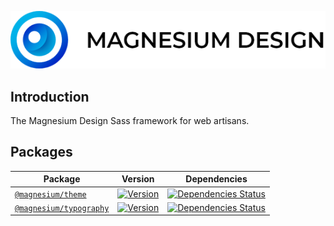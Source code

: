 <div align="center">

![Magnesium Design](.github/logo.png)

</div>

## Introduction

The Magnesium Design Sass framework for web artisans.

## Packages

| Package                                                                                               | Version                                                                                                                | Dependencies                                                                                                                                                                                        |
|-------------------------------------------------------------------------------------------------------|------------------------------------------------------------------------------------------------------------------------|-----------------------------------------------------------------------------------------------------------------------------------------------------------------------------------------------------|
| [`@magnesium/theme`](https://github.com/magnesiumlabs/magnesium/blob/master/packages/theme)           | [![Version](https://flat.badgen.net/npm/v/@magnesium/theme)](https://www.npmjs.com/package/@magnesium/theme)           | [![Dependencies Status](https://david-dm.org/magnesiumlabs/magnesium/status.svg?style=flat-square&path=packages/theme)](https://david-dm.org/magnesiumlabs/magnesium?path=packages/theme)           |
| [`@magnesium/typography`](https://github.com/magnesiumlabs/magnesium/blob/master/packages/typography) | [![Version](https://flat.badgen.net/npm/v/@magnesium/typography)](https://www.npmjs.com/package/@magnesium/typography) | [![Dependencies Status](https://david-dm.org/magnesiumlabs/magnesium/status.svg?style=flat-square&path=packages/typography)](https://david-dm.org/magnesiumlabs/magnesium?path=packages/typography) |
